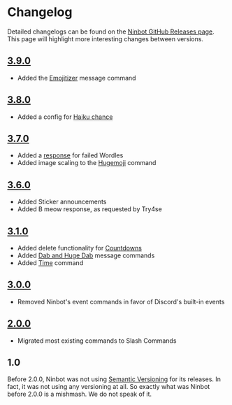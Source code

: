 # Changelog

Detailed changelogs can be found on the [Ninbot GitHub Releases page](https://github.com/Nincodedo/Ninbot/releases).
This page will highlight more interesting changes between versions.

## [3.9.0](https://github.com/Nincodedo/Ninbot/releases/tag/3.9.0)

* Added the [Emojitizer](../commands/index.md#emojitizer) message command

## [3.8.0](https://github.com/Nincodedo/Ninbot/releases/tag/3.8.0)

* Added a config for [Haiku chance](../configuration/index.md)

## [3.7.0](https://github.com/Nincodedo/Ninbot/releases/tag/3.7.0)

* Added a [response](../reactions/index.md#reaction-emojis) for failed Wordles
* Added image scaling to the [Hugemoji](../commands/index.md#hugemoji) command

## [3.6.0](https://github.com/Nincodedo/Ninbot/releases/tag/3.6.0)

* Added Sticker announcements
* Added B meow response, as requested by Try4se

## [3.1.0](https://github.com/Nincodedo/Ninbot/releases/tag/3.1.0)

* Added delete functionality for [Countdowns](../commands/index.md#countdown)
* Added [Dab and Huge Dab](../commands/index.md#dab-and-hugedab) message commands
* Added [Time](../commands/index.md#time) command

## [3.0.0](https://github.com/Nincodedo/Ninbot/releases/tag/3.0.0)

* Removed Ninbot's event commands in favor of Discord's built-in events

## [2.0.0](https://github.com/Nincodedo/Ninbot/releases/tag/2.0.0)

* Migrated most existing commands to Slash Commands

## 1.0

Before 2.0.0, Ninbot was not using [Semantic Versioning](https://semver.org/) for its releases. In fact, it was not
using any versioning at all. So exactly what was Ninbot before 2.0.0 is a mishmash. We do not speak of it.
